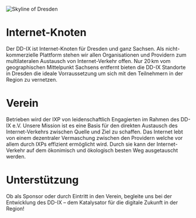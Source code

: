 ![Skyline of Dresden](dd-skyline.jpg)

# Internet-Knoten

Der DD-IX ist Internet-Knoten für Dresden und ganz Sachsen. Als nicht-kommerzielle Plattform stehen wir allen
Organisationen und Providern zum multilateralen Austausch von Internet-Verkehr offen. Nur 20 km vom
geographischen Mittelpunkt Sachsens entfernt bieten die DD-IX Standorte in Dresden die ideale Vorraussetzung
um sich mit den Teilnehmern in der Region zu vernetzen.


# Verein

Betrieben wird der IXP von leidenschaftlich Engagierten im Rahmen des DD-IX e.V. Unsere Mission ist es eine
Basis für den direkten Austausch des Internet-Verkehrs zwischen Quelle und Ziel zu schaffen. Das Internet
lebt von einem dezentraler Vermaschung zwischen den Providern welche vor allem durch IXPs effizient ermöglicht
wird. Durch sie kann der Internet-Verkehr auf dem ökonimisch und ökologisch besten Weg ausgetauscht werden.


# Unterstützung

Ob als Sponsor oder durch Eintritt in den Verein, begleite uns bei der Entwicklung des DD-IX – dem Katalysator für
die digitale Zukunft in der Region!
